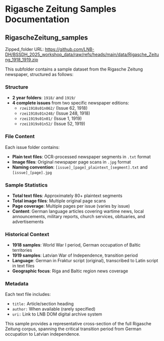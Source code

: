 # Rigasche Zeitung Samples Documentation

## RigascheZeitung_samples

Zipped_folder URL: https://github.com/LNB-DH/BSSDH_2025_workshop_data/raw/refs/heads/main/data/Rigasche_Zeitung_1918_1919.zip


This subfolder contains a sample dataset from the Rigasche Zeitung newspaper, structured as follows:

### Structure

- **2 year folders**: `1918/` and `1919/`
- **4 complete issues** from two specific newspaper editions:
  - `rzei1918s01n062/` (Issue 62, 1918)
  - `rzei1918s01n248/` (Issue 248, 1918) 
  - `rzei1919s01n01/` (Issue 1, 1919)
  - `rzei1919s01n52/` (Issue 52, 1919)

### File Content
Each issue folder contains:
- **Plain text files**: OCR-processed newspaper segments in `.txt` format
- **Image files**: Original newspaper page scans in `.jpg` format
- **Naming convention**: `[issue]_[page]_plaintext_[segment].txt` and `[issue]_[page].jpg`

### Sample Statistics
- **Total text files**: Approximately 80+ plaintext segments
- **Total image files**: Multiple original page scans
- **Page coverage**: Multiple pages per issue (varies by issue)
- **Content**: German language articles covering wartime news, local announcements, military reports, church services, obituaries, and advertisements

### Historical Context
- **1918 samples**: World War I period, German occupation of Baltic territories
- **1919 samples**: Latvian War of Independence, transition period
- **Language**: German in Fraktur script (original), transcribed to Latin script in text files
- **Geographic focus**: Riga and Baltic region news coverage

### Metadata
Each text file includes:
- `title:` Article/section heading
- `author:` When available (rarely specified)
- `uri:` Link to LNB DOM digital archive system

This sample provides a representative cross-section of the full Rigasche Zeitung corpus, spanning the critical transition period from German occupation to Latvian independence.